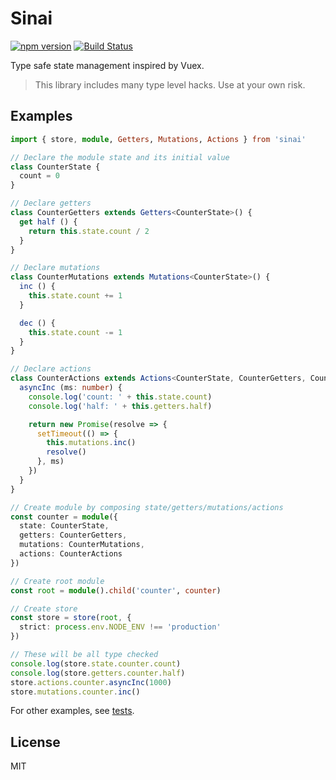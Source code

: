 # Sinai
[![npm version](https://badge.fury.io/js/sinai.svg)](https://badge.fury.io/js/sinai)
[![Build Status](https://travis-ci.org/ktsn/sinai.svg?branch=master)](https://travis-ci.org/ktsn/sinai)

Type safe state management inspired by Vuex.

> This library includes many type level hacks. Use at your own risk.

## Examples

```ts
import { store, module, Getters, Mutations, Actions } from 'sinai'

// Declare the module state and its initial value
class CounterState {
  count = 0
}

// Declare getters
class CounterGetters extends Getters<CounterState>() {
  get half () {
    return this.state.count / 2
  }
}

// Declare mutations
class CounterMutations extends Mutations<CounterState>() {
  inc () {
    this.state.count += 1
  }

  dec () {
    this.state.count -= 1
  }
}

// Declare actions
class CounterActions extends Actions<CounterState, CounterGetters, CounterMutations>() {
  asyncInc (ms: number) {
    console.log('count: ' + this.state.count)
    console.log('half: ' + this.getters.half)

    return new Promise(resolve => {
      setTimeout(() => {
        this.mutations.inc()
        resolve()
      }, ms)
    })
  }
}

// Create module by composing state/getters/mutations/actions
const counter = module({
  state: CounterState,
  getters: CounterGetters,
  mutations: CounterMutations,
  actions: CounterActions
})

// Create root module
const root = module().child('counter', counter)

// Create store
const store = store(root, {
  strict: process.env.NODE_ENV !== 'production'
})

// These will be all type checked
console.log(store.state.counter.count)
console.log(store.getters.counter.half)
store.actions.counter.asyncInc(1000)
store.mutations.counter.inc()
```

For other examples, see [tests](test/specs/).

## License

MIT
